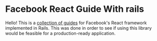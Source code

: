 # Facebook React Guide With rails

Hello! This is a [collection of guides](https://facebook.github.io/react/docs/displaying-data.html)
for Facebook's React framework implemented in Rails. This was done in order to see if using this
library would be feasible for a production-ready application.
